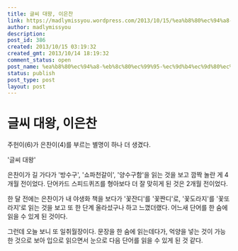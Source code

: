 ```yaml
---
title: 글씨 대왕, 이은찬
link: https://madlymissyou.wordpress.com/2013/10/15/%ea%b8%80%ec%94%a8-%eb%8c%80%ec%99%95-%ec%9d%b4%ec%9d%80%ec%b0%ac/
author: madlymissyou
description: 
post_id: 386
created: 2013/10/15 03:19:32
created_gmt: 2013/10/14 18:19:32
comment_status: open
post_name: %ea%b8%80%ec%94%a8-%eb%8c%80%ec%99%95-%ec%9d%b4%ec%9d%80%ec%b0%ac
status: publish
post_type: post
layout: post
---
```


# 글씨 대왕, 이은찬

주헌이(6)가 은찬이(4)를 부르는 별명이 하나 더 생겼다.

'글씨 대왕'

은찬이가 길 가다가 '방수구', '쇼파천갈이', '양수구함'을 읽는 것을 보고 깜짝 놀란 게 4개월 전이었다. 단어카드 스피드퀴즈를 형아보다 더 잘 맞히게 된 것은 2개월 전이었다.

한 달 전에는 은찬이가 내 야생화 책을 보다가 '꽃잔디'를 '꽃짠디'로, '꽃도라지'를 '꽃또라지'로 읽는 것을 보고 또 한 단계 올라섰구나 하고 느꼈더랬다. 어느새 단어를 한 숨에 읽을 수 있게 된 것이다.

그런데 오늘 보니 또 일취월장이다. 문장을 한 숨에 읽는데다가, 억양을 넣는 것이 가능한 것으로 보아 입으로 읽으면서 눈으로 다음 단어를 읽을 수 있게 된 것 같다.